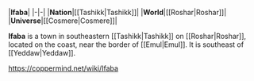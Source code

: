 |**Ifaba**|
|-|-|
|**Nation**|[[Tashikk\|Tashikk]]|
|**World**|[[Roshar\|Roshar]]|
|**Universe**|[[Cosmere\|Cosmere]]|

**Ifaba** is a town in southeastern [[Tashikk\|Tashikk]] on [[Roshar\|Roshar]], located on the coast, near the border of [[Emul\|Emul]]. It is southeast of [[Yeddaw\|Yeddaw]].



https://coppermind.net/wiki/Ifaba